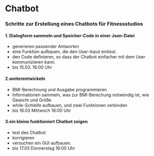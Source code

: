 # Chatbot


### Schritte zur Erstellung eines Chatbots für Fitnessstudios
#### 1.  Dialogform sammeln und Speicher-Code in einer Json-Datei

- generieren passender Antworten
- eine Funktion aufbauen, die den User-Input einliest.
- den Code definieren, so dass der Chatbot einfacher mit dem User kommunizieren kann.
- bis 15.03. 16:00 Uhr

#### 2.weiterentwickeln 
 
-  BMI-Berechnung und Ausgabe programmieren
  - Informationen sammeln, was zur BMI-Berechung notwendig ist, wie Gewicht und Größe 
  - while-Schleife aufbauen, und zwei Funktionen verbinden
- bis 16.03 Mittwoch 16:00 Uhr

#### 3.ein kleine funktioniert Chatbot zeigen

- test des Chatbot
- korrigieren
- versuchen ein GUI aufbauen.
- bis 17.03 Donnerstag 16:00 Uhr 


